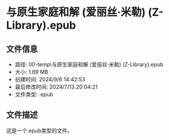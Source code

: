 ﻿# 与原生家庭和解 (爱丽丝·米勒) (Z-Library).epub

## 文件信息
- 路径: 00-temp\与原生家庭和解 (爱丽丝·米勒) (Z-Library).epub
- 大小: 1.69 MB
- 创建时间: 2024/9/6 14:42:53
- 最后修改时间: 2024/7/13 20:04:21
- 文件类型: .epub

## 文件描述
这是一个.epub类型的文件。

